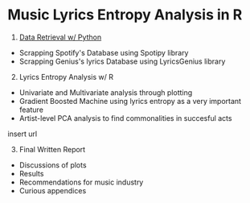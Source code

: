 # Music Lyrics Entropy Analysis in R

1. [Data Retrieval w/ Python](https://github.com/carlosfg97/MusicLyricEntropy/blob/main/Python%20-%20SpotiPy%20and%20Genius%2017K%20Songs%20and%20Lyrics%20Retrieval.ipynb)
* Scrapping Spotify's Database using Spotipy library
* Scrapping Genius's lyrics Database using LyricsGenius library

2. Lyrics Entropy Analysis w/ R
* Univariate and Multivariate analysis through plotting
* Gradient Boosted Machine using lyrics entropy as a very important feature
* Artist-level PCA analysis to find commonalities in succesful acts

insert url

3. Final Written Report
* Discussions of plots
* Results
* Recommendations for music industry
* Curious appendices
